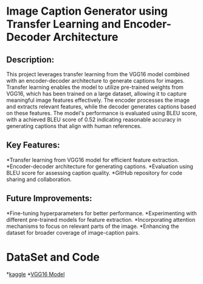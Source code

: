 # Image Caption Generator using Transfer Learning and Encoder-Decoder Architecture
 
## Description:
This project leverages transfer learning from the VGG16 model combined with an encoder-decoder architecture to generate captions for images.
Transfer learning enables the model to utilize pre-trained weights from VGG16, which has been trained on a large dataset, allowing it to capture meaningful image features effectively.
The encoder processes the image and extracts relevant features, while the decoder generates captions based on these features. The model's performance is evaluated using BLEU score, with a achieved BLEU score of 0.52 indicating reasonable accuracy in generating captions that align with human references.

## Key Features:
*Transfer learning from VGG16 model for efficient feature extraction.
*Encoder-decoder architecture for generating captions.
*Evaluation using BLEU score for assessing caption quality.
*GitHub repository for code sharing and collaboration.

## Future Improvements:

*Fine-tuning hyperparameters for better performance.
*Experimenting with different pre-trained models for feature extraction.
*Incorporating attention mechanisms to focus on relevant parts of the image.
*Enhancing the dataset for broader coverage of image-caption pairs.

# DataSet and Code
*[kaggle](https://www.kaggle.com/code/satyakiranv/imagecap-flicker)
*[VGG16 Model](https://medium.com/@mygreatlearning/everything-you-need-to-know-about-vgg16-7315defb5918)
